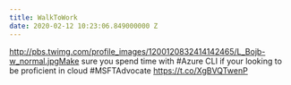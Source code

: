 ```yaml
---
title: WalkToWork
date: 2020-02-12 10:23:06.849000000 Z
---
```


 http://pbs.twimg.com/profile_images/1200120832414142465/L_Bojb-w_normal.jpgMake sure you spend time with #Azure CLI if your looking to be proficient in cloud #MSFTAdvocate https://t.co/XgBVQTwenP
